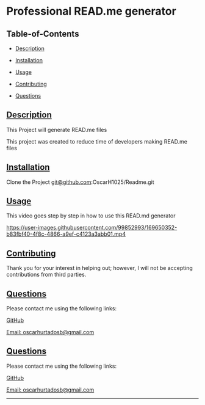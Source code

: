 
  # Professional READ.me generator
  
   

  ## Table-of-Contents

  * [Description](#description)
  * [Installation](#installation)
  * [Usage](#usage)
   
  * [Contributing](#contributing)
  * [Questions](#questions)
  
  ## [Description](#table-of-contents)

  This Project will generate READ.me files

  This project was created to reduce time of developers making READ.me files


  ## [Installation](#table-of-contents)

  Clone the Project  git@github.com:OscarH1025/Readme.git

  ## [Usage](#table-of-contents)
This video goes step by step in how to use this READ.md generator
  

https://user-images.githubusercontent.com/99852993/169650352-b83fbf40-4f8c-4866-a9ef-c4123a3abb01.mp4


   

  ## [Contributing](#table-of-contents)
  
  
  Thank you for your interest in helping out; however, I will not be accepting contributions from third parties.
    


  ## [Questions](#table-of-contents)

  Please contact me using the following links:

  [GitHub](https://github.com/OscarH1025)

  [Email: oscarhurtadosb@gmail.com](mailto:oscarhurtadosb@gmail.com)


  ## [Questions](#table-of-contents)

  Please contact me using the following links:

  [GitHub](https://github.com/OscarH1025)

  [Email: oscarhurtadosb@gmail.com](mailto:oscarhurtadosb@gmail.com)
****
